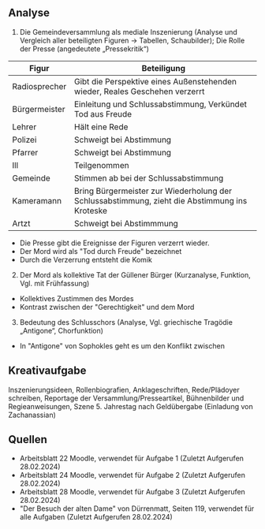 ## Analyse

1. Die Gemeindeversammlung als mediale Inszenierung (Analyse und Vergleich aller beteiligten Figuren → Tabellen, Schaubilder); Die Rolle der Presse (angedeutete „Pressekritik“)

| Figur         | Beteiligung                                                                                   |
| ------------- | --------------------------------------------------------------------------------------------- |
| Radiosprecher | Gibt die Perspektive eines Außenstehenden wieder, Reales Geschehen verzerrt                   |
| Bürgermeister | Einleitung und Schlussabstimmung, Verkündet Tod aus Freude                                    |
| Lehrer        | Hält eine Rede                                                                                |
| Polizei       | Schweigt bei Abstimmung                                                                       |
| Pfarrer       | Schweigt bei Abstimmung                                                                       |
| Ill           | Teilgenommen                                                                                  |
| Gemeinde      | Stimmen ab bei der Schlussabstimmung                                                          |
| Kameramann    | Bring Bürgermeister zur Wiederholung der Schlussabstimmung, zieht die Abstimmung ins Kroteske |
| Artzt         | Schweigt bei Abstimmmung                                                                      |

- Die Presse gibt die Ereignisse der Figuren verzerrt wieder.
- Der Mord wird als "Tod durch Freude" bezeichnet
- Durch die Verzerrung entsteht die Komik

2. Der Mord als kollektive Tat der Güllener Bürger (Kurzanalyse, Funktion, Vgl. mit Frühfassung)

- Kollektives Zustimmen des Mordes
- Kontrast zwischen der "Gerechtigkeit" und dem Mord

3. Bedeutung des Schlusschors (Analyse, Vgl. griechische Tragödie „Antigone“, Chorfunktion)

- In "Antigone" von Sophokles geht es um den Konflikt zwischen 

## Kreativaufgabe

Inszenierungsideen, Rollenbiografien, Anklageschriften, Rede/Plädoyer schreiben, Reportage der Versammlung/Presseartikel, Bühnenbilder und Regieanweisungen, Szene 5. Jahrestag nach Geldübergabe (Einladung von Zachanassian)

## Quellen

- Arbeitsblatt 22 Moodle, verwendet für Aufgabe 1 (Zuletzt Aufgerufen 28.02.2024)
- Arbeitsblatt 24 Moodle, verwendet für Aufgabe 2 (Zuletzt Aufgerufen 28.02.2024)
- Arbeitsblatt 28 Moodle, verwendet für Aufgabe 3 (Zuletzt Aufgerufen 28.02.2024)
- "Der Besuch der alten Dame" von Dürrenmatt, Seiten 119, verwendet für alle Aufgaben (Zuletzt Aufgerufen 28.02.2024)